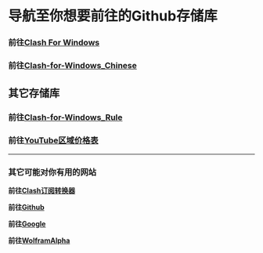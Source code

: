 # 导航至你想要前往的Github存储库

### 前往[Clash For Windows](https://github.com/Fndroid/clash_for_windows_pkg)

### 前往[Clash-for-Windows_Chinese](https://github.com/ender-zhao/Clash-for-Windows_Chinese)

## 其它存储库

### 前往[Clash-for-Windows_Rule](https://github.com/ender-zhao/Clash-for-Windows_Rule)
### 前往[YouTube区域价格表](https://github.com/ender-zhao/YT-Premium-Area-price)

***

### 其它可能对你有用的网站

**前往[Clash订阅转换器](https://acl4ssr-sub.github.io)**

**前往[Github](https://github.com)**

**前往[Google](https://google.com)**

**前往[WolframAlpha](https://www.wolframalpha.com/)**
